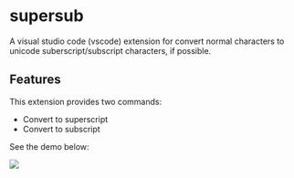 # supersub 

A visual studio code (vscode) extension for convert normal characters to unicode suberscript/subscript characters, if possible.

## Features

This extension provides two commands:

* Convert to superscript
* Convert to subscript

See the demo below:

![](https://github.com/kindlychung/supersub/raw/master/supersub_demo_compressed.gif)


